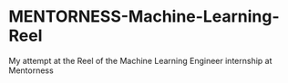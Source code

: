 # MENTORNESS-Machine-Learning-Reel
My attempt at the Reel of the Machine Learning Engineer internship at Mentorness
